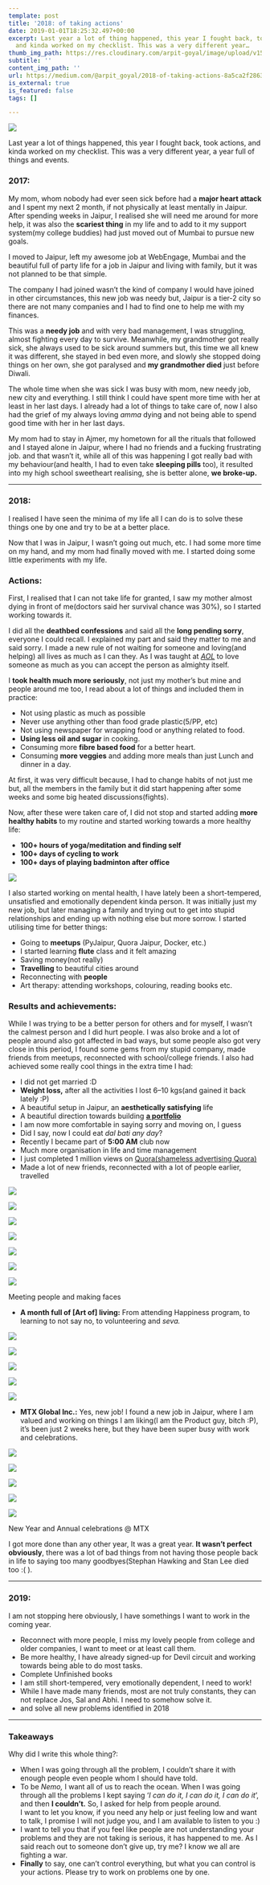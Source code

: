 ```yaml
---
template: post
title: '2018: of taking actions'
date: 2019-01-01T18:25:32.497+00:00
excerpt: Last year a lot of thing happened, this year I fought back, took actions,
  and kinda worked on my checklist. This was a very different year…
thumb_img_path: https://res.cloudinary.com/arpit-goyal/image/upload/v1558451071/images/featured-images/2018-taking-actions.jpg
subtitle: ''
content_img_path: ''
url: https://medium.com/@arpit_goyal/2018-of-taking-actions-8a5ca2f28630
is_external: true
is_featured: false
tags: []

---
```

![](https://res.cloudinary.com/arpit-goyal/image/upload/v1558451071/images/featured-images/2018-taking-actions.jpg)

Last year a lot of things happened, this year I fought back, took actions, and kinda worked on my checklist. This was a very different year, a year full of things and events.

### 2017:

My mom, whom nobody had ever seen sick before had a **major heart attack** and I spent my next 2 month, if not physically at least mentally in Jaipur. After spending weeks in Jaipur, I realised she will need me around for more help, it was also the **scariest thing** in my life and to add to it my support system(my college buddies) had just moved out of Mumbai to pursue new goals.

I moved to Jaipur, left my awesome job at WebEngage, Mumbai and the beautiful full of party life for a job in Jaipur and living with family, but it was not planned to be that simple.

The company I had joined wasn’t the kind of company I would have joined in other circumstances, this new job was needy but, Jaipur is a tier-2 city so there are not many companies and I had to find one to help me with my finances.

This was a **needy job** and with very bad management, I was struggling, almost fighting every day to survive. Meanwhile, my grandmother got really sick, she always used to be sick around summers but, this time we all knew it was different, she stayed in bed even more, and slowly she stopped doing things on her own, she got paralysed and **my grandmother died** just before Diwali.

The whole time when she was sick I was busy with mom, new needy job, new city and everything. I still think I could have spent more time with her at least in her last days. I already had a lot of things to take care of, now I also had the grief of my always loving _amma_ dying and not being able to spend good time with her in her last days.

My mom had to stay in Ajmer, my hometown for all the rituals that followed and I stayed alone in Jaipur, where I had no friends and a fucking frustrating job. and that wasn’t it, while all of this was happening I got really bad with my behaviour(and health, I had to even take **sleeping pills** too), it resulted into my high school sweetheart realising, she is better alone, **we broke-up.**

***

### **2018:**

I realised I have seen the minima of my life all I can do is to solve these things one by one and try to be at a better place.

Now that I was in Jaipur, I wasn’t going out much, etc. I had some more time on my hand, and my mom had finally moved with me. I started doing some little experiments with my life.

### Actions:

First, I realised that I can not take life for granted, I saw my mother almost dying in front of me(doctors said her survival chance was 30%), so I started working towards it.

I did all the **deathbed confessions** and said all the **long pending sorry**, everyone I could recall. I explained my part and said they matter to me and said sorry. I made a new rule of not waiting for someone and loving(and helping) all lives as much as I can they. As I was taught at [_AOL_](https://en.wikipedia.org/wiki/Art_of_Living_Foundation) to love someone as much as you can accept the person as almighty itself.

I **took health much more seriously**, not just my mother’s but mine and people around me too, I read about a lot of things and included them in practice:

* Not using plastic as much as possible
* Never use anything other than food grade plastic(5/PP, etc)
* Not using newspaper for wrapping food or anything related to food.
* **Using less oil and sugar** in cooking.
* Consuming more **fibre based food** for a better heart.
* Consuming **more veggies** and adding more meals than just Lunch and dinner in a day.

At first, it was very difficult because, I had to change habits of not just me but, all the members in the family but it did start happening after some weeks and some big heated discussions(fights).

Now, after these were taken care of, I did not stop and started adding **more healthy habits** to my routine and started working towards a more healthy life:

* **100+ hours of yoga/meditation and finding self**
* **100+ days of cycling to work**
* **100+ days of playing badminton after office**

![](/images/2018--of-taking-actions/1*-rAzsTSR9f8c29hHnIj4ug.jpeg)

I also started working on mental health, I have lately been a short-tempered, unsatisfied and emotionally dependent kinda person. It was initially just my new job, but later managing a family and trying out to get into stupid relationships and ending up with nothing else but more sorrow. I started utilising time for better things:

* Going to **meetups** (PyJaipur, Quora Jaipur, Docker, etc.)
* I started learning **flute** class and it felt amazing
* Saving money(not really)
* **Travelling** to beautiful cities around
* Reconnecting with **people**
* Art therapy: attending workshops, colouring, reading books etc.

### Results and achievements:

While I was trying to be a better person for others and for myself, I wasn’t the calmest person and I did hurt people. I was also broke and a lot of people around also got affected in bad ways, but some people also got very close in this period, I found some gems from my stupid company, made friends from meetups, reconnected with school/college friends. I also had achieved some really cool things in the extra time I had:

* I did not get married :D
* **Weight loss,** after all the activities I lost 6–10 kgs(and gained it back lately :P)
* A beautiful setup in Jaipur, an **aesthetically satisfying** life
* A beautiful direction towards building [**a portfolio**](https://arpitgoyal.com/)
* I am now more comfortable in saying sorry and moving on, I guess
* Did I say, now I could eat _dal bati any day_?
* Recently I became part of **5:00 AM** club now
* Much more organisation in life and time management
* I just completed 1 million views on [Quora(shameless advertising Quora)](https://www.quora.com/profile/Arpit-Goyal-14)
* Made a lot of new friends, reconnected with a lot of people earlier, travelled

![](/images/2018--of-taking-actions/1*Vkc0rTX5ln5-q-psWs1-2Q.jpeg)

![](/images/2018--of-taking-actions/1*PozcmOCFqm94_4M1wklGLw.jpeg)

![](/images/2018--of-taking-actions/1*SjXn8N7LuW86DLF5fSGGNQ.jpeg)

![](/images/2018--of-taking-actions/1*-ZkfmRd89Mav7zjQjGA7iQ.jpeg)

![](/images/2018--of-taking-actions/1*VT88ykgbG00NUuhp2PO3cw.jpeg)

![](/images/2018--of-taking-actions/1*cknrFZn62l50rz3MMHksvw.jpeg)

![](/images/2018--of-taking-actions/1*OdLmQNFon6YczonaBoQezQ.jpeg)

<figcaption>Meeting people and making faces</figcaption>

* **A month full of \[Art of\] living:** From attending Happiness program, to learning to not say no, to volunteering and _seva._

![](/images/2018--of-taking-actions/1*DRUdObl3anVEa9WE9KEVXg.jpeg)

![](/images/2018--of-taking-actions/1*W_or--MsZH7zBBia1KPpng.jpeg)

![](/images/2018--of-taking-actions/1*lsQyOn0bIv38koAQVoVwoQ.jpeg)

![](/images/2018--of-taking-actions/1*44g3UeZwpb5QQ6TK1AMdyg.jpeg)

![](/images/2018--of-taking-actions/1*mAEy6t_VGJIKUJHgf1CABg.jpeg)

* **MTX Global Inc.:** Yes, new job! I found a new job in Jaipur, where I am valued and working on things I am liking(I am the Product guy, bitch :P), it’s been just 2 weeks here, but they have been super busy with work and celebrations.

![](/images/2018--of-taking-actions/1*AP9G2LvjuA-jR99S2dgbkg.jpeg)

![](/images/2018--of-taking-actions/1*FPksNWi3b1Izo5Ko5st68A.jpeg)

![](/images/2018--of-taking-actions/1*6t0bAqxwuhFhnoApFXO6mA.jpeg)

![](/images/2018--of-taking-actions/1*SIen9IwfuDtr5_0WLzBE3w.jpeg)

![](/images/2018--of-taking-actions/1*clO692dJYkU2Fexla4-sQw.jpeg)

<figcaption>New Year and Annual celebrations @ MTX</figcaption>

I got more done than any other year, It was a great year. **It wasn’t perfect obviously**, there was a lot of bad things from not having those people back in life to saying too many goodbyes(Stephan Hawking and Stan Lee died too :( ).

***

### 2019:

I am not stopping here obviously, I have somethings I want to work in the coming year.

* Reconnect with more people, I miss my lovely people from college and older companies, I want to meet or at least call them.
* Be more healthy, I have already signed-up for Devil circuit and working towards being able to do most tasks.
* Complete Unfinished books
* I am still short-tempered, very emotionally dependent, I need to work!
* While I have made many friends, most are not truly constants, they can not replace Jos, Sal and Abhi. I need to somehow solve it.
* and solve all new problems identified in 2018

***

### Takeaways

Why did I write this whole thing?:

* When I was going through all the problem, I couldn’t share it with enough people even people whom I should have told.
* To be _Nemo,_ I want all of us to reach the ocean. When I was going through all the problems I kept saying ‘_I can do it, I can do it, I can do it_’, and then **I couldn’t.** So, I asked for help from people around.  
  I want to let you know, if you need any help or just feeling low and want to talk, I promise I will not judge you, and I am available to listen to you :)
* I want to tell you that if you feel like people are not understanding your problems and they are not taking is serious, it has happened to me. As I said reach out to someone don’t give up, try me? I know we all are fighting a war.
* **Finally** to say, one can’t control everything, but what you can control is your actions. Please try to work on problems one by one.